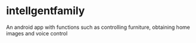 # intellgentfamily
An android app with functions such as controlling furniture, obtaining home images and voice control
